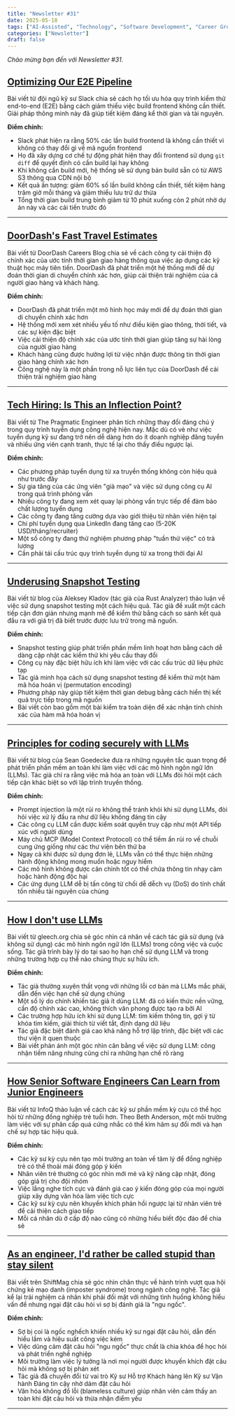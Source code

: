```yaml
---
title: "Newsletter #31"
date: 2025-05-18
tags: ["AI-Assisted", "Technology", "Software Development", "Career Growth", "AI", "Hiring", "Engineering", "DevOps"]
categories: ["Newsletter"]
draft: false
---
```


*Chào mừng bạn đến với Newsletter #31.*

## [Optimizing Our E2E Pipeline](https://slack.engineering/speedup-e2e-testing/)

Bài viết từ đội ngũ kỹ sư Slack chia sẻ cách họ tối ưu hóa quy trình kiểm thử end-to-end (E2E) bằng cách giảm thiểu việc build frontend không cần thiết. Giải pháp thông minh này đã giúp tiết kiệm đáng kể thời gian và tài nguyên.

**Điểm chính:**
- Slack phát hiện ra rằng 50% các lần build frontend là không cần thiết vì không có thay đổi gì về mã nguồn frontend
- Họ đã xây dựng cơ chế tự động phát hiện thay đổi frontend sử dụng `git diff` để quyết định có cần build lại hay không
- Khi không cần build mới, hệ thống sẽ sử dụng bản build sẵn có từ AWS S3 thông qua CDN nội bộ
- Kết quả ấn tượng: giảm 60% số lần build không cần thiết, tiết kiệm hàng trăm giờ mỗi tháng và giảm thiểu lưu trữ dư thừa
- Tổng thời gian build trung bình giảm từ 10 phút xuống còn 2 phút nhờ dự án này và các cải tiến trước đó

---

## [DoorDash's Fast Travel Estimates](https://careersatdoordash.com/blog/doordash-fast-travel-estimates/)

Bài viết từ DoorDash Careers Blog chia sẻ về cách công ty cải thiện độ chính xác của ước tính thời gian giao hàng thông qua việc áp dụng các kỹ thuật học máy tiên tiến. DoorDash đã phát triển một hệ thống mới để dự đoán thời gian di chuyển chính xác hơn, giúp cải thiện trải nghiệm của cả người giao hàng và khách hàng.

**Điểm chính:**
- DoorDash đã phát triển một mô hình học máy mới để dự đoán thời gian di chuyển chính xác hơn
- Hệ thống mới xem xét nhiều yếu tố như điều kiện giao thông, thời tiết, và các sự kiện đặc biệt
- Việc cải thiện độ chính xác của ước tính thời gian giúp tăng sự hài lòng của người giao hàng
- Khách hàng cũng được hưởng lợi từ việc nhận được thông tin thời gian giao hàng chính xác hơn
- Công nghệ này là một phần trong nỗ lực liên tục của DoorDash để cải thiện trải nghiệm giao hàng

---

## [Tech Hiring: Is This an Inflection Point?](https://blog.pragmaticengineer.com/tech-hiring-is-this-an-inflection-point/)

Bài viết từ The Pragmatic Engineer phân tích những thay đổi đáng chú ý trong quy trình tuyển dụng công nghệ hiện nay. Mặc dù có vẻ như việc tuyển dụng kỹ sư đang trở nên dễ dàng hơn do ít doanh nghiệp đăng tuyển và nhiều ứng viên cạnh tranh, thực tế lại cho thấy điều ngược lại.

**Điểm chính:**
- Các phương pháp tuyển dụng từ xa truyền thống không còn hiệu quả như trước đây
- Sự gia tăng của các ứng viên "giả mạo" và việc sử dụng công cụ AI trong quá trình phỏng vấn
- Nhiều công ty đang xem xét quay lại phỏng vấn trực tiếp để đảm bảo chất lượng tuyển dụng
- Các công ty đang tăng cường dựa vào giới thiệu từ nhân viên hiện tại
- Chi phí tuyển dụng qua LinkedIn đang tăng cao (5-20K USD/tháng/recruiter)
- Một số công ty đang thử nghiệm phương pháp "tuần thử việc" có trả lương
- Cần phải tái cấu trúc quy trình tuyển dụng từ xa trong thời đại AI

---

## [Underusing Snapshot Testing](https://matklad.github.io/2025/04/15/underusing-snapshot-testing.html)

Bài viết từ blog của Aleksey Kladov (tác giả của Rust Analyzer) thảo luận về việc sử dụng snapshot testing một cách hiệu quả. Tác giả đề xuất một cách tiếp cận đơn giản nhưng mạnh mẽ để kiểm thử bằng cách so sánh kết quả đầu ra với giá trị đã biết trước được lưu trữ trong mã nguồn.

**Điểm chính:**
- Snapshot testing giúp phát triển phần mềm linh hoạt hơn bằng cách dễ dàng cập nhật các kiểm thử khi yêu cầu thay đổi
- Công cụ này đặc biệt hữu ích khi làm việc với các cấu trúc dữ liệu phức tạp
- Tác giả minh họa cách sử dụng snapshot testing để kiểm thử một hàm mã hóa hoán vị (permutation encoding)
- Phương pháp này giúp tiết kiệm thời gian debug bằng cách hiển thị kết quả trực tiếp trong mã nguồn
- Bài viết còn bao gồm một bài kiểm tra toàn diện để xác nhận tính chính xác của hàm mã hóa hoán vị

---

## [Principles for coding securely with LLMs](https://www.seangoedecke.com/ai-security/)

Bài viết từ blog của Sean Goedecke đưa ra những nguyên tắc quan trọng để phát triển phần mềm an toàn khi làm việc với các mô hình ngôn ngữ lớn (LLMs). Tác giả chỉ ra rằng việc mã hóa an toàn với LLMs đòi hỏi một cách tiếp cận khác biệt so với lập trình truyền thống.

**Điểm chính:**
- Prompt injection là một rủi ro không thể tránh khỏi khi sử dụng LLMs, đòi hỏi việc xử lý đầu ra như dữ liệu không đáng tin cậy
- Các công cụ LLM cần được kiểm soát quyền truy cập như một API tiếp xúc với người dùng
- Máy chủ MCP (Model Context Protocol) có thể tiềm ẩn rủi ro về chuỗi cung ứng giống như các thư viện bên thứ ba
- Ngay cả khi được sử dụng đơn lẻ, LLMs vẫn có thể thực hiện những hành động không mong muốn hoặc nguy hiểm
- Các mô hình không được cân chỉnh tốt có thể chứa thông tin nhạy cảm hoặc hành động độc hại
- Các ứng dụng LLM dễ bị tấn công từ chối dễ dễch vụ (DoS) do tính chất tốn nhiều tài nguyên của chúng

---

## [How I don't use LLMs](https://www.gleech.org/llms)

Bài viết từ gleech.org chia sẻ góc nhìn cá nhân về cách tác giả sử dụng (và không sử dụng) các mô hình ngôn ngữ lớn (LLMs) trong công việc và cuộc sống. Tác giả trình bày lý do tại sao họ hạn chế sử dụng LLM và trong những trường hợp cụ thể nào chúng thực sự hữu ích.

**Điểm chính:**
- Tác giả thường xuyên thất vọng với những lỗi cơ bản mà LLMs mắc phải, dẫn đến việc hạn chế sử dụng chúng
- Một số lý do chính khiến tác giả ít dùng LLM: đã có kiến thức nền vững, cần độ chính xác cao, không thích văn phong được tạo ra bởi AI
- Các trường hợp hữu ích khi sử dụng LLM: tìm kiếm thông tin, gợi ý từ khóa tìm kiếm, giải thích từ viết tắt, định dạng dữ liệu
- Tác giả đặc biệt đánh giá cao khả năng hỗ trợ lập trình, đặc biệt với các thư viện ít quen thuộc
- Bài viết phản ánh một góc nhìn cân bằng về việc sử dụng LLM: công nhận tiềm năng nhưng cũng chỉ ra những hạn chế rõ ràng

---

## [How Senior Software Engineers Can Learn from Junior Engineers](https://www.infoq.com/news/2025/04/software-engineers-learning/)

Bài viết từ InfoQ thảo luận về cách các kỹ sư phần mềm kỳ cựu có thể học hỏi từ những đồng nghiệp trẻ tuổi hơn. Theo Beth Anderson, một môi trường làm việc với sự phân cấp quá cứng nhắc có thể kìm hãm sự đổi mới và hạn chế sự hợp tác hiệu quả.

**Điểm chính:**
- Các kỹ sư kỳ cựu nên tạo môi trường an toàn về tâm lý để đồng nghiệp trẻ có thể thoải mái đóng góp ý kiến
- Nhân viên trẻ thường có góc nhìn mới mẻ và kỹ năng cập nhật, đóng góp giá trị cho đội nhóm
- Việc lắng nghe tích cực và đánh giá cao ý kiến đóng góp của mọi người giúp xây dựng văn hóa làm việc tích cực
- Các kỹ sư kỳ cựu nên khuyến khích phản hồi ngược lại từ nhân viên trẻ để cải thiện cách giao tiếp
- Mỗi cá nhân dù ở cấp độ nào cũng có những hiểu biết độc đáo để chia sẻ

---

## [As an engineer, I'd rather be called stupid than stay silent](https://shiftmag.dev/asking-questions-engineering-career-advice-4895/)

Bài viết trên ShiftMag chia sẻ góc nhìn chân thực về hành trình vượt qua hội chứng kẻ mạo danh (imposter syndrome) trong ngành công nghệ. Tác giả kể lại trải nghiệm cá nhân khi phải đối mặt với những tình huống không hiểu vấn đề nhưng ngại đặt câu hỏi vì sợ bị đánh giá là "ngu ngốc".

**Điểm chính:**
- Sợ bị coi là ngốc nghếch khiến nhiều kỹ sư ngại đặt câu hỏi, dẫn đến hiểu lầm và hiệu suất công việc kém
- Việc dũng cảm đặt câu hỏi "ngu ngốc" thực chất là chìa khóa để học hỏi và phát triển nghề nghiệp
- Môi trường làm việc lý tưởng là nơi mọi người được khuyến khích đặt câu hỏi mà không sợ bị phán xét
- Tác giả đã chuyển đổi từ vai trò Kỹ sư Hỗ trợ Khách hàng lên Kỹ sư Vận hành Đáng tin cậy nhờ dám đặt câu hỏi
- Văn hóa không đổ lỗi (blameless culture) giúp nhân viên cảm thấy an toàn khi đặt câu hỏi và thừa nhận điểm yếu

---
